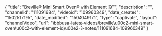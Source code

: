 {
    "title": "Breville&reg; Mini Smart Oven&reg; with Element IQ&trade;",
    "description": "",
    "channelid": "111091684",
    "videoid": "109960349",
    "date_created": "1502517195",
    "date_modified": "1504049171",
    "type": "captivate",
    "layout": "channelVideo",
    "url": "\/bbbusa-latest-videos\/breville\u00c2-mini-smart-oven\u00c2-with-element-iq\u00e2-3-notes\/111091684-109960349"
}